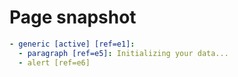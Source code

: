# Page snapshot

```yaml
- generic [active] [ref=e1]:
  - paragraph [ref=e5]: Initializing your data...
  - alert [ref=e6]
```